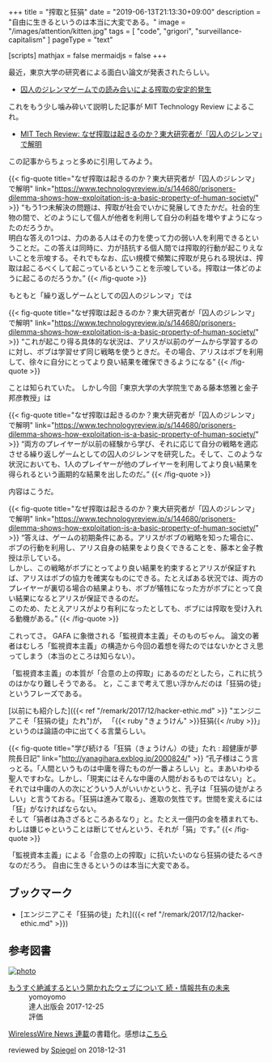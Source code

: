 +++
title = "搾取と狂狷"
date =  "2019-06-13T21:13:30+09:00"
description = "自由に生きるというのは本当に大変である。"
image = "/images/attention/kitten.jpg"
tags = [ "code", "grigori", "surveillance-capitalism" ]
pageType = "text"

[scripts]
  mathjax = false
  mermaidjs = false
+++

最近，東京大学の研究者による面白い論文が発表されたらしい。

- [囚人のジレンマゲームでの読み合いによる搾取の安定的発生](https://doi.org/10.11316/jpsgaiyo.73.1.0_2846)

これをもう少し噛み砕いて説明した記事が MIT Technology Review によるこれ。

- [MIT Tech Review: なぜ搾取は起きるのか？東大研究者が「囚人のジレンマ」で解明](https://www.technologyreview.jp/s/144680/prisoners-dilemma-shows-how-exploitation-is-a-basic-property-of-human-society/)

この記事からちょっと多めに引用してみよう。


{{< fig-quote title="なぜ搾取は起きるのか？東大研究者が「囚人のジレンマ」で解明" link="https://www.technologyreview.jp/s/144680/prisoners-dilemma-shows-how-exploitation-is-a-basic-property-of-human-society/" >}}
<q>もう1つ未解決の問題は、搾取が社会でいかに発展してきたかだ。社会的生物の間で、どのようにして個人が他者を利用して自分の利益を増やすようになったのだろうか。<br>
明白な答えの1つは、力のある人はその力を使って力の弱い人を利用できるということだ。この答えは同時に、力が拮抗する個人間では搾取的行動が起こりえないことを示唆する。それでもなお、広い規模で頻繁に搾取が見られる現状は、搾取は起こるべくして起こっているということを示唆している。搾取は一体どのように起こるのだろうか。</q>
{{< /fig-quote >}}

もともと「繰り返しゲームとしての囚人のジレンマ」では

{{< fig-quote title="なぜ搾取は起きるのか？東大研究者が「囚人のジレンマ」で解明" link="https://www.technologyreview.jp/s/144680/prisoners-dilemma-shows-how-exploitation-is-a-basic-property-of-human-society/" >}}
<q>これが起こり得る具体的な状況は、アリスが以前のゲームから学習するのに対し、ボブは学習せず同じ戦略を使うときだ。その場合、アリスはボブを利用して、徐々に自分にとってより良い結果を確保できるようになる</q>
{{< /fig-quote >}}

ことは知られていた。
しかし今回「東京大学の大学院生である藤本悠雅と金子邦彦教授」は

{{< fig-quote title="なぜ搾取は起きるのか？東大研究者が「囚人のジレンマ」で解明" link="https://www.technologyreview.jp/s/144680/prisoners-dilemma-shows-how-exploitation-is-a-basic-property-of-human-society/" >}}
<q>両方のプレイヤーが以前の経験から学び、それに応じて自分の戦略を適応させる繰り返しゲームとしての囚人のジレンマを研究した。そして、このような状況においても、1人のプレイヤーが他のプレイヤーを利用してより良い結果を得られるという画期的な結果を出したのだ。</q>
{{< /fig-quote >}}

内容はこうだ。

{{< fig-quote title="なぜ搾取は起きるのか？東大研究者が「囚人のジレンマ」で解明" link="https://www.technologyreview.jp/s/144680/prisoners-dilemma-shows-how-exploitation-is-a-basic-property-of-human-society/" >}}
<q>答えは、ゲームの初期条件にある。アリスがボブの戦略を知った場合に、ボブの行動を利用し、アリス自身の結果をより良くできることを、藤本と金子教授は示している。<br>
しかし、この戦略がボブにとってより良い結果を約束するとアリスが保証すれば、アリスはボブの協力を確実なものにできる。たとえばある状況では、両方のプレイヤーが裏切る場合の結果よりも、ボブが犠牲になった方がボブにとって良い結果になるとアリスが保証できるのだ。<br>
このため、たとえアリスがより有利になったとしても、ボブには搾取を受け入れる動機がある。</q>
{{< /fig-quote >}}

これってさ。
GAFA に象徴される「監視資本主義」そのものぢゃん。
論文の著者はむしろ「監視資本主義」の構造から今回の着想を得たのではないかとさえ思ってしまう（本当のところは知らない）。

「監視資本主義」の本質が「合意の上の搾取」にあるのだとしたら，これに抗うのはかなり難しそうである。
と，ここまで考えて思い浮かんだのは「狂狷の徒」というフレーズである。

[以前にも紹介した]({{< ref "/remark/2017/12/hacker-ethic.md" >}} "エンジニアこそ「狂狷の徒」たれ")が，
「{{< ruby "きょうけん" >}}狂狷{{< /ruby >}}」というのは論語の中に出てくる言葉らしい。

{{< fig-quote title="学び続ける「狂狷（きょうけん）の徒」たれ : 超健康が夢 院長日記" link="http://yanagihara.exblog.jp/2000824/" >}}
<q>孔子様はこう言っとる。「人間というものは中庸を得たものが一番よろしい」と。まあいわゆる聖人ですわな。しかし、「現実にはそんな中庸の人間がおるものではない」と。<br>
それでは中庸の人の次にどういう人がいいかというと、孔子は「狂狷の徒がよろしい」と言うておる。「狂狷は進みて取る」、進取の気性です。世間を変えるには「狂」がなければならない。<br>
そして「狷者は為さざるところあるなり」と。たとえ一億円の金を積まれても、わしは嫌じゃということは断じてせんという、それが「狷」です。</q>
{{< /fig-quote >}}

「監視資本主義」による「合意の上の搾取」に抗いたいのなら狂狷の徒たるべきなのだろう。
自由に生きるというのは本当に大変である。

## ブックマーク

- [エンジニアこそ「狂狷の徒」たれ]({{< ref "/remark/2017/12/hacker-ethic.md" >}})

## 参考図書

<div class="hreview" >
	<div class="photo"><a class="item url" href="https://tatsu-zine.com/books/infoshare2"><img src="https://tatsu-zine.com/images/books/877/cover_s.jpg" alt="photo"></a></div>
    <dl class="fn">
      <dt><a href="https://tatsu-zine.com/books/infoshare2">もうすぐ絶滅するという開かれたウェブについて 続・情報共有の未来</a></dt>
      <dd>yomoyomo</dd>
      <dd>達人出版会 2017-12-25</dd>
      <dd>評価&nbsp;<abbr class="rating fa-sm" title="4">
        <i class="fas fa-star"></i>
        <i class="fas fa-star"></i>
        <i class="fas fa-star"></i>
        <i class="fas fa-star"></i>
        <i class="far fa-star"></i>
      </abbr></dd>
    </dl>
    <p class="description"><a href="https://wirelesswire.jp/author/yomoyomo/">WirelessWire News 連載</a>の書籍化。感想は<a href="/remark/2019/01/infoshare2/">こちら</a></p>
	<p class="powered-by" >reviewed by <a href='#maker' class='reviewer'>Spiegel</a> on <abbr class="dtreviewed">2018-12-31</abbr></p>
</div>
